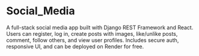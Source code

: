 # Social_Media
A full-stack social media app built with Django REST Framework and React. Users can register, log in, create posts with images, like/unlike posts, comment, follow others, and view user profiles. Includes secure auth, responsive UI, and can be deployed on Render for free.
